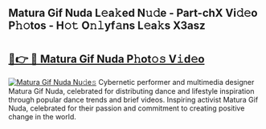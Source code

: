 ## Matura Gif Nuda L𝚎a𝚔ed N𝚞𝚍e - Part-chX Vi𝚍𝚎o P𝚑𝚘tos - H𝚘𝚝 O𝚗𝚕yf𝚊ns L𝚎a𝚔s X3asz

# <h2><a href="http://kfcruvp.oniu.top/?m=Matura+Gif+Nuda">🔗👉 🔴 Matura Gif Nuda P𝚑ot𝚘𝚜 V𝚒d𝚎o</a></h2>

[![Matura Gif Nuda Nu𝚍e𝚜](https://i.imgur.com/0qMVB7G.gif)](http://kfcruvp.oniu.top/?m=Matura+Gif+Nuda)
Cybernetic performer and multimedia designer Matura Gif Nuda, celebrated for distributing dance and lifestyle inspiration through popular dance trends and brief videos. Inspiring activist Matura Gif Nuda, celebrated for their passion and commitment to creating positive change in the world.  
